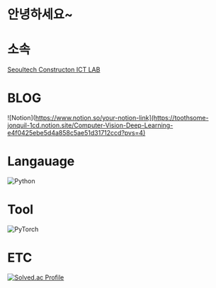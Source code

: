 # 안녕하세요~ 


#  소속 
[Seoultech Constructon ICT LAB](https://conict.seoultech.ac.kr/index.do)

#  BLOG
![Notion](https://www.notion.so/your-notion-link](https://toothsome-jonquil-1cd.notion.site/Computer-Vision-Deep-Learning-e4f0425ebe5d4a858c5ae51d31712ccd?pvs=4)

# Langauage
![Python](https://img.shields.io/badge/Python-3776AB?style=for-the-badge&logo=python&logoColor=white)

# Tool 
![PyTorch](https://img.shields.io/badge/PyTorch-EE4C2C?style=for-the-badge&logo=pytorch&logoColor=white)

# ETC
[![Solved.ac Profile](http://mazassumnida.wtf/api/v2/generate_badge?boj=kzxx1234)](https://solved.ac/kzxx1234/)
<!--
**minnong511/minnong511** is a ✨ _special_ ✨ repository because its `README.md` (this file) appears on your GitHub profile.

Here are some ideas to get you started:

- 🔭 I’m currently working on ...
- 🌱 I’m currently learning ...
- 👯 I’m looking to collaborate on ...
- 🤔 I’m looking for help with ...
- 💬 Ask me about ...
- 📫 How to reach me: ...
- 😄 Pronouns: ...
- ⚡ Fun fact: ...
-->
